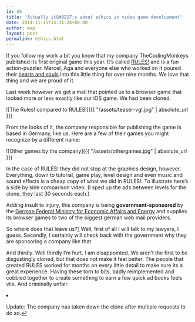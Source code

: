 ```yaml
---
id: 65
title: 'Actually it&#8217;s about ethics in video game development'
date: 2014-11-15T15:11:24+00:00
author: map
layout: post
permalink: ethics.html
---
```

If you follow my work a bit you know that my company TheCodingMonkeys published its first original game this year. It&#8217;s called [RULES!](http://rulesgame.net) and is a fun action-puzzler. Marcel, Aga and everyone else who worked on it poured their [hearts and souls](https://www.youtube.com/watch?v=gRzwY837w6s&list=PLYhEK9exwoaagDnDphIBumnigtAe3gPpL&index=5) into this little thing for over nine months. We love that thing and we are proud of it.

Last week however we got a mail that pointed us to a browser game that looked more or less exactly like our iOS game. We had been cloned.

![The Rules! compared to RULES!]({{ "/assets/teaser-vgl.jpg" | absolute_url }})

From the looks of it, the company responsible for publishing the game is based in Germany, like us. Here are a few of their games you might recognize by a different name:

![Other games by the company]({{ "/assets/othergames.jpg" | absolute_url }})

In the case of RULES! they did not stop at the graphics design, however. Everything, down to tutorial, game play, level design and even music and sound effects is a cheap copy of what we did in RULES!. To illustrate here&#8217;s a side by side comparison video. (I sped up the ads between levels for the clone, they last 30 seconds each.)



Adding insult to injury, this company is being **government-sponsored** by the [German Federal Ministry for Economic Affairs and Energy](http://www.zim-bmwi.de) and supplies its browser games to two of the biggest german web mail providers.

So where does that leave us?<a href="#footnote-1-65" id="note-1-65" rel="footnote">1</a> Well, first of all I will talk to my lawyers, I guess. Secondly, I certainly will check back with the government why they are sponsoring a company like that.

And thirdly. Well thirdly I&#8217;m hurt. I am disappointed. We aren&#8217;t the first to be disgustingly cloned, but that does not make it feel better. The people that created RULES worked for months on every little detail to make sure its a great experience. Having these torn to bits, badly reimplemented and cobbled together to create something to earn a few quick ad bucks feels vile. And criminally unfair.

<li id="footnote-1-65" class="footnote">
  <p>
    Update: The company has taken down the clone after multiple requests to do so.<a href="#note-1-65" class="footnote-return">&#8617;</a>
  </p>
</li>

<!--/#footnote-1.footnote-->

<!--/#footnotes-->